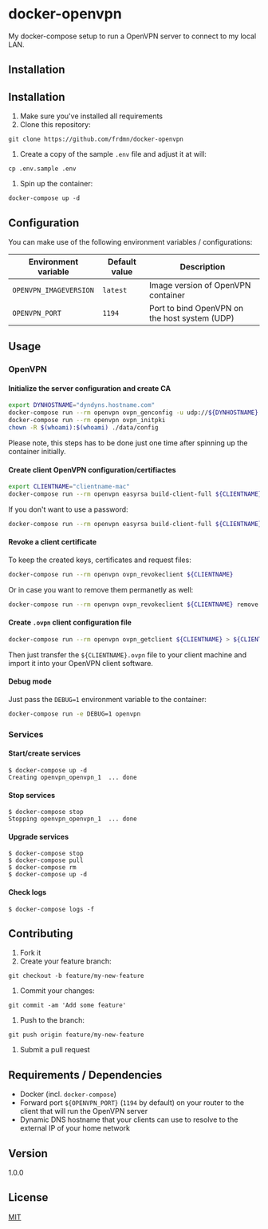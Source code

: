 # docker-openvpn

My docker-compose setup to run a OpenVPN server to connect to my local LAN.

## Installation

## Installation

1. Make sure you've installed all requirements
1. Clone this repository:

```shell
git clone https://github.com/frdmn/docker-openvpn
```

1. Create a copy of the sample `.env` file and adjust it at will:

```shell
cp .env.sample .env
```

1. Spin up the container:

```shell
docker-compose up -d
```

## Configuration

You can make use of the following environment variables / configurations:

| Environment variable | Default value | Description
|----------------------|---------------|------------| 
| `OPENVPN_IMAGEVERSION` | `latest` | Image version of OpenVPN container |
| `OPENVPN_PORT` | `1194` | Port to bind OpenVPN on the host system (UDP) |

## Usage

### OpenVPN

#### Initialize the server configuration and create CA

```bash
export DYNHOSTNAME="dyndyns.hostname.com"
docker-compose run --rm openvpn ovpn_genconfig -u udp://${DYNHOSTNAME}
docker-compose run --rm openvpn ovpn_initpki
chown -R $(whoami):$(whoami) ./data/config
```

Please note, this steps has to be done just one time after spinning up the container initially.

#### Create client OpenVPN configuration/certifiactes

```bash
export CLIENTNAME="clientname-mac"
docker-compose run --rm openvpn easyrsa build-client-full ${CLIENTNAME}
```

If you don't want to use a password:

```bash
docker-compose run --rm openvpn easyrsa build-client-full ${CLIENTNAME} nopass
```

#### Revoke a client certificate

To keep the created keys, certificates and request files:

```bash
docker-compose run --rm openvpn ovpn_revokeclient ${CLIENTNAME}
```

Or in case you want to remove them permanetly as well:

```bash
docker-compose run --rm openvpn ovpn_revokeclient ${CLIENTNAME} remove
```

#### Create `.ovpn` client configuration file 

```bash
docker-compose run --rm openvpn ovpn_getclient ${CLIENTNAME} > ${CLIENTNAME}.ovpn
```

Then just transfer the `${CLIENTNAME}.ovpn` file to your client machine and import it into your OpenVPN client software.

#### Debug mode

Just pass the `DEBUG=1` environment variable to the container:

```bash
docker-compose run -e DEBUG=1 openvpn
```

### Services

#### Start/create services

```shell
$ docker-compose up -d
Creating openvpn_openvpn_1  ... done
```

#### Stop services

```shell
$ docker-compose stop
Stopping openvpn_openvpn_1  ... done
```

#### Upgrade services

```shell
$ docker-compose stop
$ docker-compose pull
$ docker-compose rm
$ docker-compose up -d
```

#### Check logs

```shell
$ docker-compose logs -f
```

## Contributing

1. Fork it
1. Create your feature branch:

```shell
git checkout -b feature/my-new-feature
```

1. Commit your changes:

```shell
git commit -am 'Add some feature'
```

1. Push to the branch:

```shell
git push origin feature/my-new-feature
```

1. Submit a pull request

## Requirements / Dependencies

* Docker (incl. `docker-compose`)
* Forward port `${OPENVPN_PORT}` (`1194` by default) on your router to the client that will run the OpenVPN server
* Dynamic DNS hostname that your clients can use to resolve to the external IP of your home network

## Version

1.0.0

## License

[MIT](LICENSE)
